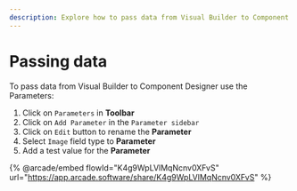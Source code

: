 ```yaml
---
description: Explore how to pass data from Visual Builder to Component Designer
---
```


# Passing data

To pass data from Visual Builder to Component Designer use the Parameters:

1. Click on `Parameters` in **Toolbar**
2. Click on `Add Parameter` in the `Parameter sidebar`
3. Click on `Edit` button to rename the **Parameter**
4. Select `Image` field type to **Parameter**
5. Add a test value for the **Parameter**

{% @arcade/embed flowId="K4g9WpLVlMqNcnv0XFvS" url="https://app.arcade.software/share/K4g9WpLVlMqNcnv0XFvS" %}
